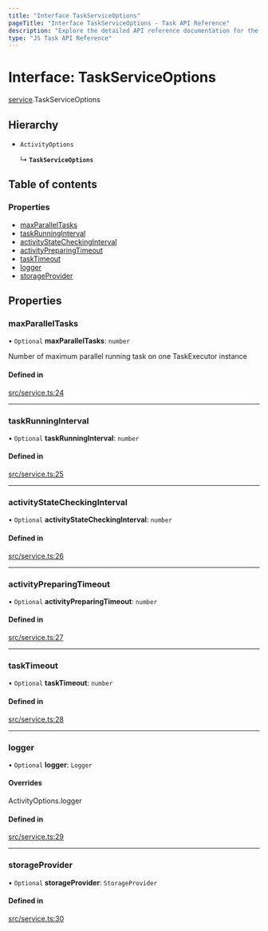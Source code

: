 ```yaml
---
title: "Interface TaskServiceOptions"
pageTitle: "Interface TaskServiceOptions - Task API Reference"
description: "Explore the detailed API reference documentation for the Interface TaskServiceOptions within the Task API SDK for the Golem Network."
type: "JS Task API Reference"
---
```

# Interface: TaskServiceOptions

[service](../modules/service).TaskServiceOptions

## Hierarchy

- `ActivityOptions`

  ↳ **`TaskServiceOptions`**

## Table of contents

### Properties

- [maxParallelTasks](service.TaskServiceOptions#maxparalleltasks)
- [taskRunningInterval](service.TaskServiceOptions#taskrunninginterval)
- [activityStateCheckingInterval](service.TaskServiceOptions#activitystatecheckinginterval)
- [activityPreparingTimeout](service.TaskServiceOptions#activitypreparingtimeout)
- [taskTimeout](service.TaskServiceOptions#tasktimeout)
- [logger](service.TaskServiceOptions#logger)
- [storageProvider](service.TaskServiceOptions#storageprovider)

## Properties

### maxParallelTasks

• `Optional` **maxParallelTasks**: `number`

Number of maximum parallel running task on one TaskExecutor instance

#### Defined in

[src/service.ts:24](https://github.com/golemfactory/golem-sdk-task-executor/blob/6ac08ea/src/service.ts#L24)

___

### taskRunningInterval

• `Optional` **taskRunningInterval**: `number`

#### Defined in

[src/service.ts:25](https://github.com/golemfactory/golem-sdk-task-executor/blob/6ac08ea/src/service.ts#L25)

___

### activityStateCheckingInterval

• `Optional` **activityStateCheckingInterval**: `number`

#### Defined in

[src/service.ts:26](https://github.com/golemfactory/golem-sdk-task-executor/blob/6ac08ea/src/service.ts#L26)

___

### activityPreparingTimeout

• `Optional` **activityPreparingTimeout**: `number`

#### Defined in

[src/service.ts:27](https://github.com/golemfactory/golem-sdk-task-executor/blob/6ac08ea/src/service.ts#L27)

___

### taskTimeout

• `Optional` **taskTimeout**: `number`

#### Defined in

[src/service.ts:28](https://github.com/golemfactory/golem-sdk-task-executor/blob/6ac08ea/src/service.ts#L28)

___

### logger

• `Optional` **logger**: `Logger`

#### Overrides

ActivityOptions.logger

#### Defined in

[src/service.ts:29](https://github.com/golemfactory/golem-sdk-task-executor/blob/6ac08ea/src/service.ts#L29)

___

### storageProvider

• `Optional` **storageProvider**: `StorageProvider`

#### Defined in

[src/service.ts:30](https://github.com/golemfactory/golem-sdk-task-executor/blob/6ac08ea/src/service.ts#L30)

